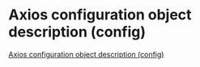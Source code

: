 # Axios configuration object description (config)
[Axios configuration object description (config)](https://aiwithcloud.com/2022/09/19/axios_configuration_object_description_config/)